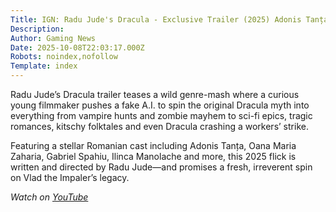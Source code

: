 ```yaml
---
Title: IGN: Radu Jude's Dracula - Exclusive Trailer (2025) Adonis Tanța, Oana Maria Zaharia
Description: 
Author: Gaming News
Date: 2025-10-08T22:03:17.000Z
Robots: noindex,nofollow
Template: index
---
```

<p>Radu Jude’s Dracula trailer teases a wild genre-mash where a curious young filmmaker pushes a fake A.I. to spin the original Dracula myth into everything from vampire hunts and zombie mayhem to sci-fi epics, tragic romances, kitschy folktales and even Dracula crashing a workers’ strike.</p>

<p>Featuring a stellar Romanian cast including Adonis Tanța, Oana Maria Zaharia, Gabriel Spahiu, Ilinca Manolache and more, this 2025 flick is written and directed by Radu Jude—and promises a fresh, irreverent spin on Vlad the Impaler’s legacy.</p>

<p><em>Watch on <a href="https://www.youtube.com/watch?v=EccSOu3u75s" rel="noopener noreferrer">YouTube</a></em></p>

